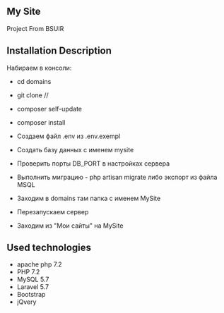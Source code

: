 ## My Site

  Project From BSUIR

## Installation Description

  Набираем в консоли:
- cd domains
- git clone //
- composer self-update
- composer install

- Создаем файл .env из .env.exempl
- Создать базу данных с именем mysite
- Проверить порты DB_PORT в настройках сервера
- Выполнить миграцию - php artisan migrate либо экспорт из файла MSQL 
- Заходим в domains там папка с именем MySite
- Перезапускаем сервер
- Заходим из "Мои сайты" на MySite
 
 
## Used technologies

- apache php 7.2
- PHP 7.2
- MySQL 5.7
- Laravel 5.7
- Bootstrap
- jQvery

